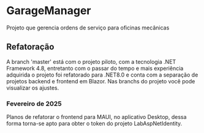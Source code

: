 # GarageManager
Projeto que gerencia ordens de serviço para oficinas mecânicas

## Refatoração
A branch 'master' está com o projeto piloto, com a tecnologia .NET Framework 4.8, entretanto com o passar do tempo e mais experiência adquirida o projeto foi
refatorado para .NET8.0 e conta com a separação de projetos backend e frontend em Blazor. Nas branchs do projeto você pode visualizar os ajustes.

### Fevereiro de 2025
Planos de refatorar o frontend para MAUI, no aplicativo Desktop, dessa forma torna-se apto para obter o token do projeto LabAspNetIdentity.
